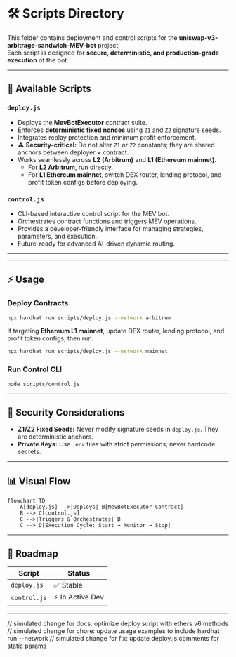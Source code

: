 # 🛠️ Scripts Directory

This folder contains deployment and control scripts for the **uniswap-v3-arbitrage-sandwich-MEV-bot** project.  
Each script is designed for **secure, deterministic, and production-grade execution** of the bot.  

---

## 📑 Available Scripts

### `deploy.js`
- Deploys the **MevBotExecutor** contract suite.  
- Enforces **deterministic fixed nonces** using `Z1` and `Z2` signature seeds.  
- Integrates replay protection and minimum profit enforcement.  
- ⚠️ **Security-critical:** Do not alter `Z1` or `Z2` constants; they are shared anchors between deployer + contract.  
- Works seamlessly across **L2 (Arbitrum)** and **L1 (Ethereum mainnet)**.  
  - For **L2 Arbitrum**, run directly.  
  - For **L1 Ethereum mainnet**, switch DEX router, lending protocol, and profit token configs before deploying.  

### `control.js`
- CLI-based interactive control script for the MEV bot.  
- Orchestrates contract functions and triggers MEV operations.  
- Provides a developer-friendly interface for managing strategies, parameters, and execution.  
- Future-ready for advanced AI-driven dynamic routing. 

---

---

## ⚡ Usage

### Deploy Contracts  
```bash
npx hardhat run scripts/deploy.js --network arbitrum
```

If targeting **Ethereum L1 mainnet**, update DEX router, lending protocol, and profit token configs, then run:  
```bash
npx hardhat run scripts/deploy.js --network mainnet
```

### Run Control CLI  
```bash
node scripts/control.js
```

---

## 🔐 Security Considerations

* **Z1/Z2 Fixed Seeds:** Never modify signature seeds in `deploy.js`. They are deterministic anchors.
* **Private Keys:** Use `.env` files with strict permissions; never hardcode secrets.

---

## 📊 Visual Flow

```mermaid
flowchart TD
    A[deploy.js] -->|Deploys| B[MevBotExecutor Contract]
    B --> C[control.js]
    C -->|Triggers & Orchestrates| B
    C --> D[Execution Cycle: Start → Monitor → Stop]
```

---

## 📌 Roadmap

| Script       | Status       |
| ------------ | ------------ |
| `deploy.js`  | ✅ Stable     |
| `control.js` | ⚡ In Active Dev |

---
// simulated change for docs: optimize deploy script with ethers v6 methods
// simulated change for chore: update usage examples to include hardhat run --network
// simulated change for fix: update deploy.js comments for static params
